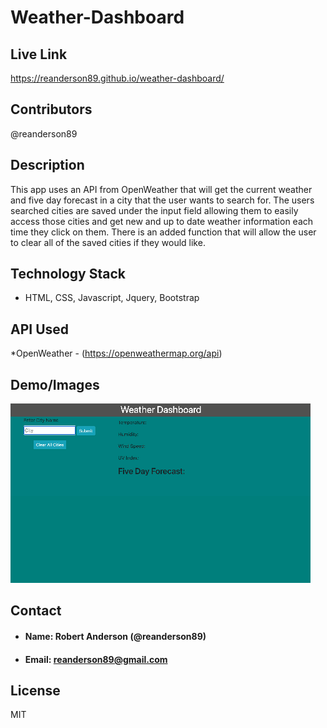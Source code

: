 # **Weather-Dashboard**

## **Live Link**
https://reanderson89.github.io/weather-dashboard/

## **Contributors**
@reanderson89

## **Description**
This app uses an API from OpenWeather that will get the current weather and five day forecast in a city that the user wants to search for. The users searched cities are saved under the input field allowing them to easily access those cities and get new and up to date weather information each time they click on them. There is an added function that will allow the user to clear all of the saved cities if they would like. 

## **Technology Stack**

* HTML, CSS, Javascript, Jquery, Bootstrap

## **API Used**
*OpenWeather - (https://openweathermap.org/api)

## **Demo/Images**
![demo gif](assets/weatherDBgif.gif)

## **Contact**

* #### **Name:** Robert Anderson (@reanderson89)
* #### **Email:** [reanderson89@gmail.com](reanderson89@gmail.com)

## **License**
MIT